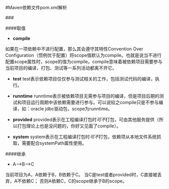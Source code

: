 #Maven依赖文件pom.xml解析

###<scope>

####取值

- **compile**

如果在一项依赖中不进行配置，那么其会遵守其特性Convention Over Configuration（惯例优于配置）将scope值默认为compile。也就是说当不进行配置scope属性时，scope的值为compile。compile意味着被依赖项目需要参与当前项目的编译，打包、测试等一系列活动都离不开它。

- **test**
test表示依赖项目仅仅参与测试相关的工作，包括测试代码的编译，执行。

- **runntime**
runntime表示被依赖项目无需参与项目的编译，但是项目后期的测试和项目运行周期中该依赖需要进行参与。可以说较之compile只是不参与编译，如：oracle jdbc驱动包，scope为runntime。

- **provided**
provided表示在工程编译打包时*可不*打包，可由其他服务提供（所以打包理论上也是没问题的，你好又见面了compile）。

- **system**
system表示在工程编译打包时*可不*打包，依赖项从本地文件系统抓取，需要配合systemPath属性使用。

####继承
- A–>B–>C

当前项目为A，A依赖于B，B依赖于C。
当C是test或者provided时，C直接被丢弃，A不依赖C； 
否则A依赖C，C的scope继承于B的scope。